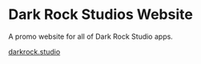 # Dark Rock Studios Website

A promo website for all of Dark Rock Studio apps.

[darkrock.studio](http://darkrock.studio)
